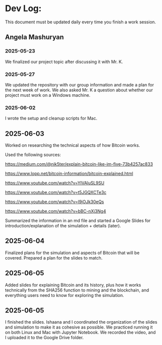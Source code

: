 # Dev Log:

This document must be updated daily every time you finish a work session.

## Angela Mashuryan 
### 2025-05-23
We finalized our project topic after discussing it with Mr. K.

### 2025-05-27
We updated the repository with our group information and made a plan for the next week of work. We also asked Mr. K a question about whether our project must work on a Windows machine.

### 2025-06-02
I wrote the setup and cleanup scripts for Mac.

## 2025-06-03
Worked on researching the technical aspects of how Bitcoin works.

Used the following sources:

https://medium.com/@nik5ter/explain-bitcoin-like-im-five-73b4257ac833

https://www.lopp.net/bitcoin-information/bitcoin-explained.html

https://www.youtube.com/watch?v=YIVAluSL9SU

https://www.youtube.com/watch?v=t5JGQXCTe3c

https://www.youtube.com/watch?v=l9jOJk30eQs

https://www.youtube.com/watch?v=bBC-nXj3Ng4


Summarized the information in an md file and started a Google Slides for introduction/explanation of the simulation + details (later).

## 2025-06-04
Finalized plans for the simulation and aspects of Bitcoin that will be covered. Prepared a plan for the slides to match.

## 2025-06-05
Added slides for explaining Bitcoin and its history, plus how it works technically from the SHA256 function to mining and the blockchain, and everything users need to know for exploring the simulation.

## 2025-06-05
I finished the slides. Ishaana and I coordinated the organization of the slides and simulation to make it as cohesive as possible. We practiced running it on both Linux and Mac with Jupyter Notebook. We recorded the video, and I uploaded it to the Google Drive folder.

